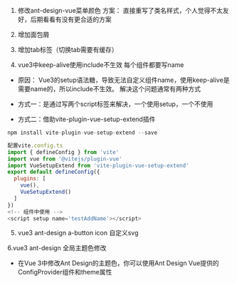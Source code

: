 1. 修改ant-design-vue菜单颜色
方案： 直接重写了类名样式，个人觉得不太友好，后期看看有没有更合适的方案

2. 增加面包屑
3. 增加tab标签（切换tab需要有缓存）



4. vue3中keep-alive使用include不生效
每个组件都要写name
+ 原因： Vue3的setup语法糖，导致无法自定义组件name，使用keep-alive是需要name的，所以include不生效。
解决这个问题通常有两种方式

+ 方式一：是通过写两个script标签来解决，一个使用setup，一个不使用
+ 方式二：借助vite-plugin-vue-setup-extend插件
````js
npm install vite-plugin-vue-setup-extend --save

配置vite.config.ts
import { defineConfig } from 'vite'
import vue from '@vitejs/plugin-vue'
import VueSetupExtend from 'vite-plugin-vue-setup-extend'
export default defineConfig({
  plugins: [
    vue(),
    VueSetupExtend()
  ]
})
<!-- 组件中使用 -->
<script setup name='testAddName'></script>
````

5. vue3 ant-design a-button icon 自定义svg

6.vue3 ant-design 全局主题色修改
+ 在Vue 3中修改Ant Design的主题色，你可以使用Ant Design Vue提供的ConfigProvider组件和theme属性

